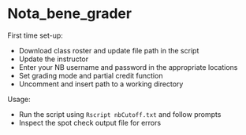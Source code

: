 # Nota_bene_grader
First time set-up:  
* Download class roster and update file path in the script
* Update the instructor
* Enter your NB username and password in the appropriate locations
* Set grading mode and partial credit function
* Uncomment and insert path to a working directory

Usage:  
* Run the script using `Rscript nbCutoff.txt` and follow prompts
* Inspect the spot check output file for errors

